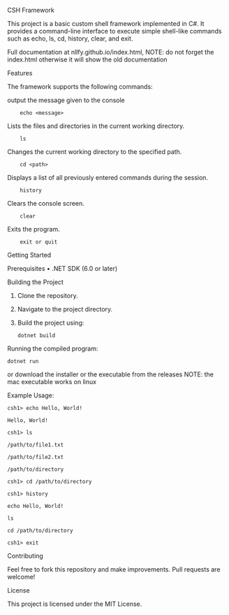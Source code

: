 CSH Framework

This project is a basic custom shell framework implemented in C#. It provides a command-line interface to execute simple shell-like commands such as echo, ls, cd, history, clear, and exit.

Full documentation at nllfy.github.io/index.html, NOTE: do not forget the index.html otherwise it will show the old documentation 

Features

The framework supports the following commands:

output the message given to the console

		echo <message>

Lists the files and directories in the current working directory.

		ls

Changes the current working directory to the specified path.

		cd <path>

Displays a list of all previously entered commands during the session.

		history

Clears the console screen.

		clear

Exits the program.

		exit or quit

Getting Started

Prerequisites
	•	.NET SDK (6.0 or later)

Building the Project

1.	Clone the repository.
2.	Navigate to the project directory.
3.	Build the project using:

		dotnet build

Running the compiled program:
		
	dotnet run

or download the installer or the executable from the releases NOTE: the mac executable works on linux

Example Usage:

	csh1> echo Hello, World!

	Hello, World!

	csh1> ls

	/path/to/file1.txt

	/path/to/file2.txt

	/path/to/directory

	csh1> cd /path/to/directory

	csh1> history

	echo Hello, World!

	ls

	cd /path/to/directory

	csh1> exit

Contributing

Feel free to fork this repository and make improvements. Pull requests are welcome!

License

This project is licensed under the MIT License.
